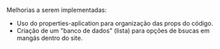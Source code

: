 Melhorias a serem implementadas:
- Uso do properties-aplication para organização das props do código.
- Criação de um "banco de dados" (lista) para opções de bsucas em mangás dentro do site.
